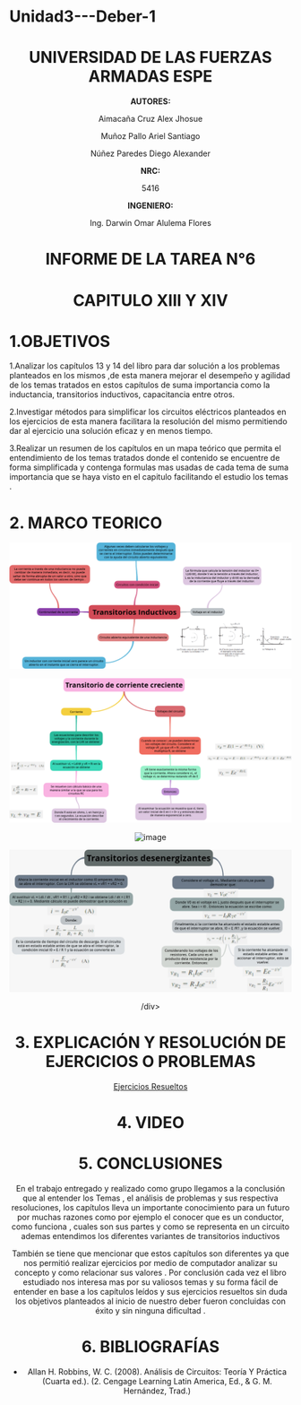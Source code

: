# Unidad3---Deber-1

<div align="center">

# UNIVERSIDAD DE LAS FUERZAS ARMADAS ESPE

**AUTORES:**

Aimacaña Cruz Alex Jhosue

Muñoz Pallo Ariel Santiago

Núñez Paredes Diego Alexander

**NRC:**
  
5416

**INGENIERO:**

Ing. Darwin Omar Alulema Flores

# INFORME DE LA TAREA N°6

# CAPITULO XIII Y XIV
  
</div>

# 1.OBJETIVOS

1.Analizar los capítulos 13 y 14 del libro para dar solución a los problemas planteados en los mismos ,de esta manera mejorar el desempeño y agilidad de los temas tratados en estos capítulos de suma importancia como la inductancia, transitorios inductivos, capacitancia entre otros.

2.Investigar métodos para simplificar los circuitos eléctricos planteados en los ejercicios de esta manera facilitara la resolución del mismo permitiendo dar al ejercicio una solución eficaz y en menos tiempo.

3.Realizar un resumen de los capítulos en un mapa teórico que permita el entendimiento de los temas tratados donde el contenido se encuentre de forma simplificada y contenga  formulas mas usadas de cada tema de suma importancia que se haya visto en el capitulo facilitando el estudio los temas .


# 2. MARCO TEORICO

<div align="center">
  
![image](https://github.com/Jhosu115/Unidad3---Deber-1/blob/main/Transitorios%20Inductivos.png)

![image](https://github.com/Jhosu115/Unidad3---Deber-1/blob/main/Transitorio%20de%20corriente%20creciente.png)

![image](https://github.com/Jhosu115/Unidad3---Deber-1/blob/main/Interrupción%20de%20la%20corriente%20en%20un%20circuito%20inductivo.png)

![image](https://github.com/Jhosu115/Unidad3---Deber-1/blob/main/WhatsApp%20Image%202021-08-23%20at%207.13.55%20PM.jpeg)
  
  /div>

# **3. EXPLICACIÓN Y RESOLUCIÓN DE EJERCICIOS O PROBLEMAS**
[Ejercicios Resueltos]()
# 4. VIDEO

# 5. CONCLUSIONES

En el trabajo entregado y realizado como grupo llegamos a la  conclusión  que al entender los Temas , el análisis de problemas y sus respectiva  resoluciones, los capítulos lleva un  importante conocimiento  para un futuro por muchas razones como por ejemplo el conocer que es un conductor, como funciona , cuales son sus partes y como se representa en un circuito ademas entendimos los diferentes variantes de transitorios inductivos 

También se tiene que mencionar que estos capítulos son diferentes ya que nos permitió realizar ejercicios por medio de computador analizar su concepto y como relacionar sus valores . Por conclusión cada vez el libro estudiado nos interesa mas por su valiosos temas y su forma fácil de entender en base a los capítulos leídos y sus ejercicios resueltos sin duda los objetivos planteados al inicio de nuestro deber fueron concluidas con éxito y sin ninguna dificultad .

# 6. BIBLIOGRAFÍAS

* Allan H. Robbins, W. C. (2008). Análisis de Circuitos: Teoría Y Práctica (Cuarta ed.). (2. Cengage Learning Latin America, Ed., & G. M. Hernández, Trad.)
